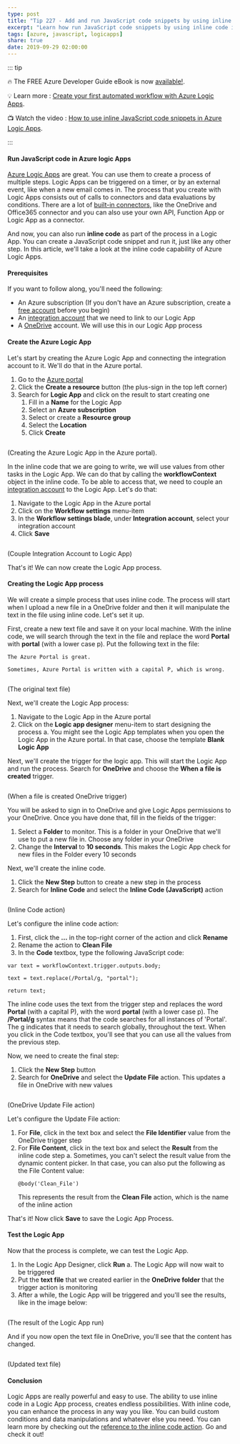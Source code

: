 ```yaml
---
type: post
title: "Tip 227 - Add and run JavaScript code snippets by using inline code in Azure Logic Apps"
excerpt: "Learn how run JavaScript code snippets by using inline code in Azure Logic Apps"
tags: [azure, javascript, logicapps]
share: true
date: 2019-09-29 02:00:00
---
```


::: tip 

:fire:  The FREE Azure Developer Guide eBook is now [available!](http://aka.ms/azuredevebook).

:bulb: Learn more : [Create your first automated workflow with Azure Logic Apps](https://docs.microsoft.com/azure/logic-apps/quickstart-create-first-logic-app-workflow?WT.mc_id=docs-azuredevtips-micrum). 

:tv: Watch the video : [How to use inline JavaScript code snippets in Azure Logic Apps](https://www.youtube.com/watch?v=hB2F92IttL8&list=PLLasX02E8BPCNCK8Thcxu-Y-XcBUbhFWC&index=79).


:::

#### Run JavaScript code in Azure logic Apps
[Azure Logic Apps](https://azure.microsoft.com/services/logic-apps/?WT.mc_id=azure-azuredevtips-micrum) are great. You can use them to create a process of multiple steps. Logic Apps can be triggered on a timer, or by an external event, like when a new email comes in. The process that you create with Logic Apps consists out of calls to connectors and data evaluations by conditions. There are a lot of [built-in connectors](https://docs.microsoft.com/azure/connectors/apis-list?WT.mc_id=docs-azuredevtips-micrum), like the OneDrive and Office365 connector and you can also use your own API, Function App or Logic App as a connector. 

And now, you can also run **inline code** as part of the process in a Logic App. You can create a JavaScript code snippet and run it, just like any other step. In this article, we'll take a look at the inline code capability of Azure Logic Apps. 

#### Prerequisites
If you want to follow along, you'll need the following:
* An Azure subscription (If you don't have an Azure subscription, create a [free account](https://azure.microsoft.com/free/?WT.mc_id=azure-azuredevtips-micrum) before you begin)
* An [integration account](https://docs.microsoft.com/azure/logic-apps/logic-apps-enterprise-integration-create-integration-account?WT.mc_id=docs-azuredevtips-micrum) that we need to link to our Logic App
* A [OneDrive](https://onedrive.live.com/about/) account. We will use this in our Logic App process

#### Create the Azure Logic App
Let's start by creating the Azure Logic App and connecting the integration account to it. We'll do that in the Azure portal. 

1. Go to the [Azure portal](https://portal.azure.com/?WT.mc_id=azure-azuredevtips-micrum)
2. Click the **Create a resource** button (the plus-sign in the top left corner)
3. Search for **Logic App** and click on the result to start creating one
   1. Fill in a **Name** for the Logic App
   2. Select an **Azure subscription**
   3. Select or create a **Resource group**
   4. Select the **Location**
   5. Click **Create**

<img :src="$withBase('/files/28createlogicapp.png')">

(Creating the Azure Logic App in the Azure portal).

In the inline code that we are going to write, we will use values from other tasks in the Logic App. We can do that by calling the **workflowContext** object in the inline code. To be able to access that, we need to couple an [integration account](https://docs.microsoft.com/azure/logic-apps/logic-apps-enterprise-integration-create-integration-account?WT.mc_id=docs-azuredevtips-micrum) to the Logic App. Let's do that:
1. Navigate to the Logic App in the Azure portal
2. Click on the **Workflow settings** menu-item
3. In the **Workflow settings blade**, under **Integration account**, select your integration account
4. Click **Save**

<img :src="$withBase('/files/28integrationaccount.png')">

(Couple Integration Account to Logic App)

That's it! We can now create the Logic App process. 

#### Creating the Logic App process
We will create a simple process that uses inline code. The process will start when I upload a new file in a OneDrive folder and then it will manipulate the text in the file using inline code. Let's set it up.

First, create a new text file and save it on your local machine. With the inline code, we will search through the text in the file and replace the word **Portal** with **portal** (with a lower case  p). Put the following text in the file:
```
The Azure Portal is great.

Sometimes, Azure Portal is written with a capital P, which is wrong.
```
<img :src="$withBase('/files/28originaldocument.png')">

(The original text file)

Next, we'll create the Logic App process:
1. Navigate to the Logic App in the Azure portal
2. Click on the **Logic app designer** menu-item to start designing the process
   a. You might see the Logic App templates when you open the Logic App in the Azure portal. In that case, choose the template **Blank Logic App** 

Next, we'll create the trigger for the logic app. This will start the Logic App and run the process. Search for **OneDrive** and choose the **When a file is created** trigger.

<img :src="$withBase('/files/28whenafileiscreated.png')">

(When a file is created OneDrive trigger)

You will be asked to sign in to OneDrive and give Logic Apps permissions to your OneDrive. Once you have done that, fill in the fields of the trigger:
1. Select a **Folder** to monitor. This is a folder in your OneDrive that we'll use to put a new file in. Choose any folder in your OneDrive
2. Change the **Interval** to **10 seconds**. This makes the Logic App check for new files in the Folder every 10 seconds

Next, we'll create the inline code.
1. Click the **New Step** button to create a new step in the process
2. Search for **Inline Code** and select the **Inline Code (JavaScript)** action

<img :src="$withBase('/files/28inlinecode.png')">

(Inline Code action)

Let's configure the inline code action:
1. First, click the **...** in the top-right corner of the action and click **Rename**
2. Rename the action to **Clean File**
3. In the **Code** textbox, type the following JavaScript code:
```
var text = workflowContext.trigger.outputs.body;

text = text.replace(/Portal/g, "portal");

return text;
```
The inline code uses the text from the trigger step and replaces the word **Portal** (with a capital P), with the word **portal** (with a lower case p). The **/Portal/g** syntax means that the code searches for all instances of 'Portal'. The g indicates that it needs to search globally, throughout the text.
When you click in the Code textbox, you'll see that you can use all the values from the previous step.

Now, we need to create the final step:
1. Click the **New Step** button
2. Search for **OneDrive** and select the **Update File** action. This updates a file in OneDrive with new values

<img :src="$withBase('/files/28updatefile.png')">

(OneDrive Update File action)

Let's configure the Update File action:
1. For **File**, click in the text box and select the **File Identifier** value from the OneDrive trigger step
2. For **File Content**, click in the text box and select the **Result** from the inline code step 
   a. Sometimes, you can't select the result value from the dynamic content picker. In that case, you can also put the following as the File Content value:
   ```
   @body('Clean_File')
   ```
   This represents the result from the **Clean File** action, which is the name of the inline action

That's it! Now click **Save** to save the Logic App Process.

#### Test the Logic App
Now that the process is complete, we can test the Logic App.
1. In the Logic App Designer, click **Run**
   a. The Logic App will now wait to be triggered
2. Put the **text file** that we created earlier in the **OneDrive folder** that the trigger action is monitoring
3. After a while, the Logic App will be triggered and you'll see the results, like in the image below:

<img :src="$withBase('/files/28result.png')">

(The result of the Logic App run)

And if you now open the text file in OneDrive, you'll see that the content has changed.

<img :src="$withBase('/files/28cleandocument.png')">

(Updated text file)

#### Conclusion
Logic Apps are really powerful and easy to use. The ability to use inline code in a Logic App process, creates endless possibilities. With inline code, you can enhance the process in any way you like. You can build custom conditions and data manipulations and whatever else you need. You can learn more by checking out the [reference to the inline code action](https://docs.microsoft.com/azure/logic-apps/logic-apps-workflow-actions-triggers#run-javascript-code?WT.mc_id=docs-azuredevtips-micrum). Go and check it out!